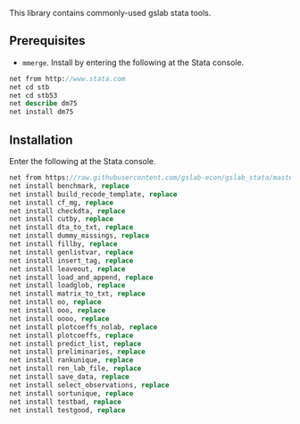 This library contains commonly-used gslab stata tools.

## Prerequisites
- `mmerge`. Install by entering the following at the
  Stata console.
```stata
net from http://www.stata.com
net cd stb
net cd stb53
net describe dm75
net install dm75
```


## Installation

Enter the following at the Stata console.

```stata
net from https://raw.githubusercontent.com/gslab-econ/gslab_stata/master/gslab_misc/ado          
net install benchmark, replace
net install build_recode_template, replace
net install cf_mg, replace
net install checkdta, replace
net install cutby, replace
net install dta_to_txt, replace
net install dummy_missings, replace
net install fillby, replace
net install genlistvar, replace
net install insert_tag, replace
net install leaveout, replace
net install load_and_append, replace
net install loadglob, replace
net install matrix_to_txt, replace
net install oo, replace
net install ooo, replace
net install oooo, replace
net install plotcoeffs_nolab, replace
net install plotcoeffs, replace
net install predict_list, replace
net install preliminaries, replace
net install rankunique, replace
net install ren_lab_file, replace
net install save_data, replace
net install select_observations, replace
net install sortunique, replace
net install testbad, replace
net install testgood, replace
```
